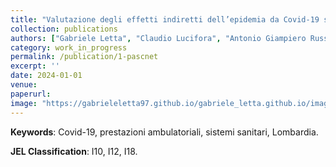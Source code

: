 ```yaml
---
title: "Valutazione degli effetti indiretti dell’epidemia da Covid-19 sul sistema sanitario."
collection: publications
authors: ["Gabriele Letta", "Claudio Lucifora", "Antonio Giampiero Russo", "Daria Vigani"]
category: work_in_progress
permalink: /publication/1-pascnet
excerpt: ''
date: 2024-01-01
venue: 
paperurl:
image: "https://gabrieleletta97.github.io/gabriele_letta.github.io/images/pascnet_graph.png" 
---
```

**Keywords**: Covid-19, prestazioni ambulatoriali, sistemi sanitari, Lombardia.

**JEL Classification**: I10, I12, I18.

